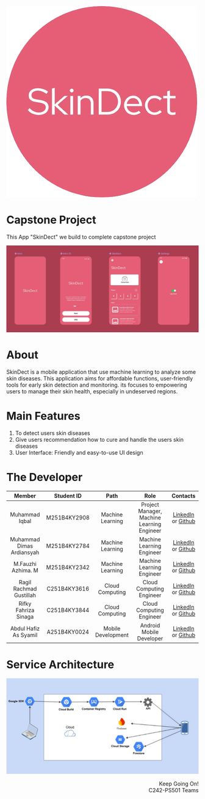 ![image SkinDect](Logo/LogoSkinDect.png)


# Capstone Project

This App "SkinDect" we build to complete capstone project

![SkinDect](Logo/tampilan.jpg)

# About

SkinDect is a mobile application that use machine learning to analyze some skin diseases. This application aims for affordable functions, user-friendly tools for early skin detection and monitoring. its focuses to empowering users to manage their skin health, especially in undeserved regions.

# Main Features

1. To detect users skin diseases
2. Give users recommendation how to cure and handle the users skin diseases
3. User Interface: Friendly and easy-to-use UI design

# The Developer

|          Member           |  Student ID  |        Path        |                    Role                    |                                                       Contacts                                                        |
| :-----------------------: | :----------: | :----------------: | :----------------------------------------: | :-------------------------------------------------------------------------------------------------------------------: |
|      Muhammad Iqbal       | M251B4KY2908 |  Machine Learning  | Project Manager, Machine Learning Engineer |             [LinkedIn](https://www.linkedin.com/in/m-iqbal-cpu/) or [Github](https://github.com/ball-cpu)             |
| Muhammad Dimas Ardiansyah | M251B4KY2784 |  Machine Learning  |         Machine Learning Engineer          | [LinkedIn](https://www.linkedin.com/in/muhammad-dimas-ardiansyah-393b08258/) or [Github](https://github.com/0rigin4l) |
|    M.Fauzhi Azhima. M     | M251B4KY2342 |  Machine Learning  |         Machine Learning Engineer          |      [LinkedIn](https://www.linkedin.com/in/m-fauzhi-azhima-774891327/) or [Github](https://github.com/Fauzinih)      |
|  Ragil Rachmad Gustillah  | C251B4KY3616 |  Cloud Computing   |          Cloud Computing Engineer          |  [LinkedIn](https://www.linkedin.com/in/ragil-rachmad-gustillah-427532247/) or [Github](https://github.com/Rageels)   |
|   Rifky Fahriza Sinaga    | C251B4KY3844 |  Cloud Computing   |          Cloud Computing Engineer          |          [LinkedIn](https://www.linkedin.com/in/rifkysinaga/) or [Github](https://github.com/BubbleXProject)          |
|   Abdul Hafiz As Syamil   | A251B4KY0024 | Mobile Development |          Android Mobile Developer          |                                 [LinkedIn]() or [Github](https://github.com/assyamil)                                 |

# Service Architecture
![SkinDect](Logo/ServiceArchitecture.png)

<!-- # License -->

<!-- Distributed under the MIT License. See `LICENSE` for more information. -->

<p align="right"> Keep Going On!<br>  C242-PS501 Teams </p>

